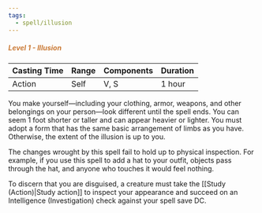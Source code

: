```yaml
---
tags:
  - spell/illusion
---
```

##### *<span style="color:rgb(203, 123, 55)">Level 1 - Illusion</span>*

|Casting Time|Range|Components|Duration|
|---|---|---|---|
|Action|Self|V, S|1 hour|
You make yourself—including your clothing, armor, weapons, and other belongings on your person—look different until the spell ends. You can seem 1 foot shorter or taller and can appear heavier or lighter. You must adopt a form that has the same basic arrangement of limbs as you have. Otherwise, the extent of the illusion is up to you. 

The changes wrought by this spell fail to hold up to physical inspection. For example, if you use this spell to add a hat to your outfit, objects pass through the hat, and anyone who touches it would feel nothing. 

To discern that you are disguised, a creature must take the [[Study (Action)|Study action]] to inspect your appearance and succeed on an Intelligence (Investigation) check against your spell save DC. 